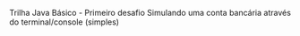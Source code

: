 Trilha Java Básico - Primeiro desafio 
Simulando uma conta bancária através do terminal/console (simples)